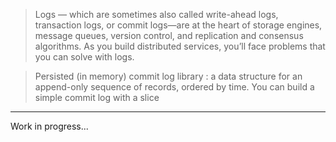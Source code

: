 > Logs — which are sometimes also called write-ahead logs, transaction logs, or commit logs—are at the heart
of storage engines, message queues, version control, and replication and consensus algorithms. 
As you build distributed services, you’ll face problems that you can solve with logs.

> Persisted (in memory) commit log library : 
a data structure for an append-only
sequence of records, ordered by time.
You can build a simple commit log with a slice
---
Work in progress...